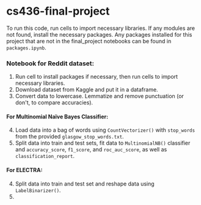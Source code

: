 # cs436-final-project

To run this code, run cells to import necessary libraries. If any modules are not found, install the necessary packages. Any packages installed for this project that are not in the final_project notebooks can be found in `packages.ipynb`. 

### Notebook for Reddit dataset:
1. Run cell to install packages if necessary, then run cells to import necessary libraries.
2. Download dataset from Kaggle and put it in a dataframe.
3. Convert data to lowercase. Lemmatize and remove punctuation (or don't, to compare accuracies).
#### For Multinomial Naïve Bayes Classifier: 
4. Load data into a bag of words using `CountVectorizer()` with `stop_words` from the provided `glasgow_stop_words.txt`.
5. Split data into train and test sets, fit data to `MultinomialNB()` classifier and `accuracy_score`, `f1_score`, and `roc_auc_score`, as well as `classification_report`.
#### For ELECTRA:
4. Split data into train and test set and reshape data using `LabelBinarizer()`.
5. 
